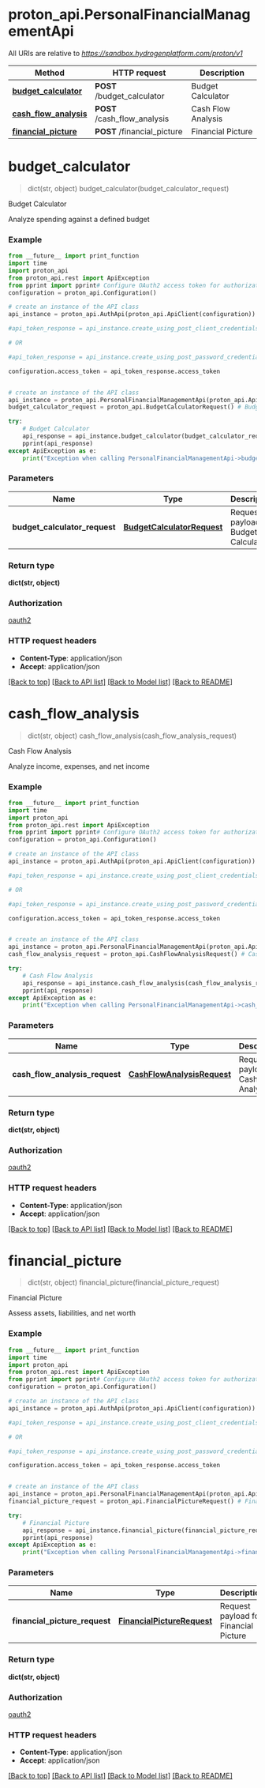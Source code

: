 # proton_api.PersonalFinancialManagementApi

All URIs are relative to *https://sandbox.hydrogenplatform.com/proton/v1*

Method | HTTP request | Description
------------- | ------------- | -------------
[**budget_calculator**](PersonalFinancialManagementApi.md#budget_calculator) | **POST** /budget_calculator | Budget Calculator
[**cash_flow_analysis**](PersonalFinancialManagementApi.md#cash_flow_analysis) | **POST** /cash_flow_analysis | Cash Flow Analysis
[**financial_picture**](PersonalFinancialManagementApi.md#financial_picture) | **POST** /financial_picture | Financial Picture


# **budget_calculator**
> dict(str, object) budget_calculator(budget_calculator_request)

Budget Calculator

Analyze spending against a defined budget

### Example
```python
from __future__ import print_function
import time
import proton_api
from proton_api.rest import ApiException
from pprint import pprint# Configure OAuth2 access token for authorization: oauth2
configuration = proton_api.Configuration()

# create an instance of the API class
api_instance = proton_api.AuthApi(proton_api.ApiClient(configuration))

#api_token_response = api_instance.create_using_post_client_credentials("client_id", "password")

# OR

#api_token_response = api_instance.create_using_post_password_credentials("client_id","password", "username", "secret" )

configuration.access_token = api_token_response.access_token


# create an instance of the API class
api_instance = proton_api.PersonalFinancialManagementApi(proton_api.ApiClient(configuration))
budget_calculator_request = proton_api.BudgetCalculatorRequest() # BudgetCalculatorRequest | Request payload for Budget Calculator

try:
    # Budget Calculator
    api_response = api_instance.budget_calculator(budget_calculator_request)
    pprint(api_response)
except ApiException as e:
    print("Exception when calling PersonalFinancialManagementApi->budget_calculator: %s\n" % e)
```

### Parameters

Name | Type | Description  | Notes
------------- | ------------- | ------------- | -------------
 **budget_calculator_request** | [**BudgetCalculatorRequest**](BudgetCalculatorRequest.md)| Request payload for Budget Calculator | 

### Return type

**dict(str, object)**

### Authorization

[oauth2](../README.md#oauth2)

### HTTP request headers

 - **Content-Type**: application/json
 - **Accept**: application/json

[[Back to top]](#) [[Back to API list]](../README.md#documentation-for-api-endpoints) [[Back to Model list]](../README.md#documentation-for-models) [[Back to README]](../README.md)

# **cash_flow_analysis**
> dict(str, object) cash_flow_analysis(cash_flow_analysis_request)

Cash Flow Analysis

Analyze income, expenses, and net income

### Example
```python
from __future__ import print_function
import time
import proton_api
from proton_api.rest import ApiException
from pprint import pprint# Configure OAuth2 access token for authorization: oauth2
configuration = proton_api.Configuration()

# create an instance of the API class
api_instance = proton_api.AuthApi(proton_api.ApiClient(configuration))

#api_token_response = api_instance.create_using_post_client_credentials("client_id", "password")

# OR

#api_token_response = api_instance.create_using_post_password_credentials("client_id","password", "username", "secret" )

configuration.access_token = api_token_response.access_token


# create an instance of the API class
api_instance = proton_api.PersonalFinancialManagementApi(proton_api.ApiClient(configuration))
cash_flow_analysis_request = proton_api.CashFlowAnalysisRequest() # CashFlowAnalysisRequest | Request payload for Cash Flow Analysis

try:
    # Cash Flow Analysis
    api_response = api_instance.cash_flow_analysis(cash_flow_analysis_request)
    pprint(api_response)
except ApiException as e:
    print("Exception when calling PersonalFinancialManagementApi->cash_flow_analysis: %s\n" % e)
```

### Parameters

Name | Type | Description  | Notes
------------- | ------------- | ------------- | -------------
 **cash_flow_analysis_request** | [**CashFlowAnalysisRequest**](CashFlowAnalysisRequest.md)| Request payload for Cash Flow Analysis | 

### Return type

**dict(str, object)**

### Authorization

[oauth2](../README.md#oauth2)

### HTTP request headers

 - **Content-Type**: application/json
 - **Accept**: application/json

[[Back to top]](#) [[Back to API list]](../README.md#documentation-for-api-endpoints) [[Back to Model list]](../README.md#documentation-for-models) [[Back to README]](../README.md)

# **financial_picture**
> dict(str, object) financial_picture(financial_picture_request)

Financial Picture

Assess assets, liabilities, and net worth

### Example
```python
from __future__ import print_function
import time
import proton_api
from proton_api.rest import ApiException
from pprint import pprint# Configure OAuth2 access token for authorization: oauth2
configuration = proton_api.Configuration()

# create an instance of the API class
api_instance = proton_api.AuthApi(proton_api.ApiClient(configuration))

#api_token_response = api_instance.create_using_post_client_credentials("client_id", "password")

# OR

#api_token_response = api_instance.create_using_post_password_credentials("client_id","password", "username", "secret" )

configuration.access_token = api_token_response.access_token


# create an instance of the API class
api_instance = proton_api.PersonalFinancialManagementApi(proton_api.ApiClient(configuration))
financial_picture_request = proton_api.FinancialPictureRequest() # FinancialPictureRequest | Request payload for Financial Picture

try:
    # Financial Picture
    api_response = api_instance.financial_picture(financial_picture_request)
    pprint(api_response)
except ApiException as e:
    print("Exception when calling PersonalFinancialManagementApi->financial_picture: %s\n" % e)
```

### Parameters

Name | Type | Description  | Notes
------------- | ------------- | ------------- | -------------
 **financial_picture_request** | [**FinancialPictureRequest**](FinancialPictureRequest.md)| Request payload for Financial Picture | 

### Return type

**dict(str, object)**

### Authorization

[oauth2](../README.md#oauth2)

### HTTP request headers

 - **Content-Type**: application/json
 - **Accept**: application/json

[[Back to top]](#) [[Back to API list]](../README.md#documentation-for-api-endpoints) [[Back to Model list]](../README.md#documentation-for-models) [[Back to README]](../README.md)


